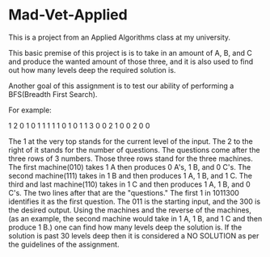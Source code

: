 # Mad-Vet-Applied
This is a project from an Applied Algorithms class at my university.

This basic premise of this project is is to take in an amount of A, B, and C and produce the wanted amount of those three, and it is also used to find out how many levels deep the required solution is. 

Another goal of this assignment is to test our ability of performing a BFS(Breadth First Search).

For example:

1 2
0 1 0
1 1 1
1 1 0
1 0 1 1 3 0 0
2 1 0 0 2 0 0

The 1 at the very top stands for the current level of the input. The 2 to the right of it stands for the number of questions. The questions come after the three rows of 3 numbers. Those three rows stand for the three machines. The first machine(010) takes 1 A then produces 0 A's, 1 B, and 0 C's. The second machine(111) takes in 1 B and then produces 1 A, 1 B, and 1 C. The third and last machine(110) takes in 1 C and then produces 1 A, 1 B, and 0 C's. The two lines after that are the "questions." The first 1 in 1011300 identifies it as the first question. The 011 is the starting input, and the 300 is the desired output. Using the machines and the reverse of the machines, (as an example, the second machine would take in 1 A, 1 B, and 1 C and then produce 1 B.) one can find how many levels deep the solution is. If the solution is past 30 levels deep then it is considered a NO SOLUTION as per the guidelines of the assignment.   
